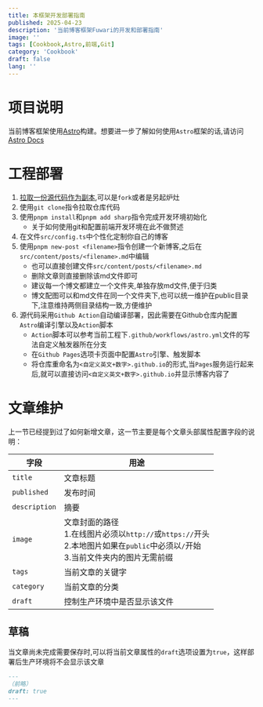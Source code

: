 ```yaml
---
title: 本框架开发部署指南
published: 2025-04-23
description: '当前博客框架Fuwari的开发和部署指南'
image: ''
tags: [Cookbook,Astro,前端,Git]
category: 'Cookbook'
draft: false 
lang: ''
---
```


# 项目说明 

当前博客框架使用[Astro](https://astro.build/)构建。想要进一步了解如何使用`Astro`框架的话,请访问[Astro Docs](https://docs.astro.build/)

# 工程部署

1. [拉取一份源代码作为副本](https://github.com/saicaca/fuwari/generate),可以是`fork`或者是另起炉灶
2. 使用`git clone`指令拉取仓库代码
3. 使用`pnpm install`和`pnpm add sharp`指令完成开发环境初始化
   - 关于如何使用git和配置前端开发环境在此不做赘述
4. 在文件`src/config.ts`中个性化定制你自己的博客
5. 使用`pnpm new-post <filename>`指令创建一个新博客,之后在`src/content/posts/<filename>.md`中编辑
   - 也可以直接创建文件`src/content/posts/<filename>.md`
   - 删除文章则直接删除该md文件即可
   - 建议每一个博文都建立一个文件夹,单独存放md文件,便于归类
   - 博文配图可以和md文件在同一个文件夹下,也可以统一维护在public目录下,注意维持两侧目录结构一致,方便维护
6. 源代码采用`Github Action`自动编译部署，因此需要在Github仓库内配置`Astro`编译引擎以及`Action`脚本
   - `Action`脚本可以参考当前工程下`.github/workflows/astro.yml`文件的写法自定义触发器所在分支
   - 在`Github Pages`选项卡页面中配置`Astro`引擎、触发脚本
   - 将仓库重命名为`<自定义英文+数字>.github.io`的形式,当`Pages`服务运行起来后,就可以直接访问`<自定义英文+数字>.github.io`并显示博客内容了

# 文章维护

上一节已经提到过了如何新增文章，这一节主要是每个文章头部属性配置字段的说明：

|字段|用途|
|---|---|
|`title`| 文章标题|
|`published`|发布时间|
|`description`|摘要|
|`image`| 文章封面的路径<br/>1.在线图片必须以`http://`或`https://`开头<br/>2.本地图片如果在`public`中必须以`/`开始<br/>3.当前文件夹内的图片无需前缀|
|`tags`|当前文章的关键字|
|`category`|当前文章的分类|
|`draft`|控制生产环境中是否显示该文件|

## 草稿

当文章尚未完成需要保存时,可以将当前文章属性的`draft`选项设置为`true`，这样部署后生产环境将不会显示该文章

```markdown
---
（前略）
draft: true
---
```